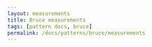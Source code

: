 ```yaml
---
layout: measurements
title: Bruce measurements
tags: [pattern docs, bruce]
permalink: /docs/patterns/bruce/measurements
---
```

